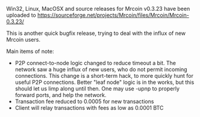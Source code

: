 Win32, Linux, MacOSX and source releases for Mrcoin v0.3.23 have been uploaded to
https://sourceforge.net/projects/Mrcoin/files/Mrcoin/Mrcoin-0.3.23/

This is another quick bugfix release, trying to deal with the influx of new Mrcoin users.

Main items of note:

* P2P connect-to-node logic changed to reduce timeout a bit.  The network saw a huge influx of new users, who do not permit incoming connections.  This change is a short-term hack, to more quickly hunt for useful P2P connections.  Better "leaf node" logic is in the works, but this should let us limp along until then.  One may use -upnp to properly forward ports, and help the network.
* Transaction fee reduced to 0.0005 for new transactions
* Client will relay transactions with fees as low as 0.0001 BTC
